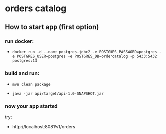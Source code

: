 # orders catalog

## How to start app (first option)
### run docker:
- `docker run -d --name postgres-jdbc2 -e POSTGRES_PASSWORD=postgres -e POSTGRES_USER=postgres -e POSTGRES_DB=ordercatalog -p 5433:5432 postgres:13`

### build and run:

- `mvn clean package`

- `java -jar api/target/api-1.0-SNAPSHOT.jar`

### now your app started
try:
- http://localhost:8081/v1/orders
